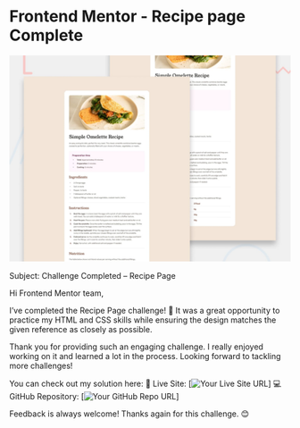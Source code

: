 # Frontend Mentor - Recipe page Complete

![Design preview for the Recipe page coding challenge](./preview.jpg)

Subject: Challenge Completed – Recipe Page

Hi Frontend Mentor team,

I’ve completed the Recipe Page challenge! 🎉 It was a great opportunity to practice my HTML and CSS skills while ensuring the design matches the given reference as closely as possible.

Thank you for providing such an engaging challenge. I really enjoyed working on it and learned a lot in the process. Looking forward to tackling more challenges!

You can check out my solution here:
🔗 Live Site: [![Your Live Site URL](https://glaxaba.github.io/recipe-page-main/)]
💻 GitHub Repository: [![Your GitHub Repo URL](https://github.com/Glaxaba/recipe-page-main)]

Feedback is always welcome! Thanks again for this challenge. 😊
